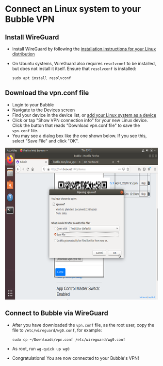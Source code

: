 # Connect an Linux system to your Bubble VPN

## Install WireGuard
  * Install WireGuard by following the [installation instructions for your Linux distribution](https://www.wireguard.com/install/)
  * On Ubuntu systems, WireGuard also requires `resolvconf` to be installed, but does not install it itself. Ensure that `resolvconf` is installed:

        sudo apt install resolvconf

## Download the vpn.conf file
  * Login to your Bubble
  * Navigate to the Devices screen
  * Find your device in the device list, or [add your Linux system as a device](../device_setup/add_device.md)
  * Click or tap "Show VPN connection info" for your new Linux device. Click the button that reads "Download vpn.conf file" to save the `vpn.conf` file.
  * You may see a dialog box like the one shown below. If you see this, select "Save File" and click "OK".

 <img src="linux_screenshots/01_download_vpn_conf.png" alt="screenshot of download vpn.conf file" height="500"/>

## Connect to Bubble via WireGuard
  * After you have downloaded the `vpn.conf` file, as the root user, copy the file to `/etc/wireguard/wg0.conf`, for example:

        sudo cp ~/Downloads/vpn.conf /etc/wireguard/wg0.conf

  * As root, run `wg-quick up wg0`
  * Congratulations! You are now connected to your Bubble's VPN!
